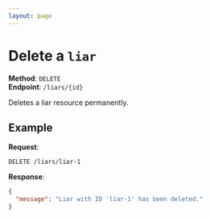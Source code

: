 ```yaml
---
layout: page
---
```


# Delete a `liar`

**Method**: `DELETE`  
**Endpoint**: `/liars/{id}`  

Deletes a liar resource permanently.

## Example

**Request**:

```http
DELETE /liars/liar-1
```

**Response**:

```json
{
  "message": "Liar with ID 'liar-1' has been deleted."
}
```
